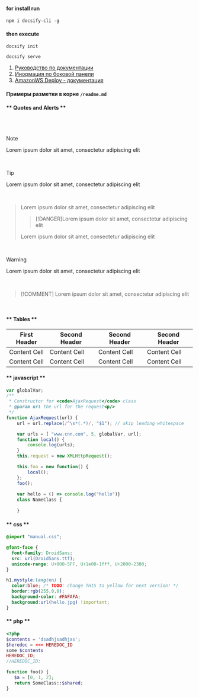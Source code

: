#### for install run  
```shell
npm i docsify-cli -g
```

#### then execute  
```shell
docsify init
```  
```shell
docsify serve
```


1. [Руководство по документации](https://docsify.js.org/#/quickstart)  
2. [Инормация по боковой панели](https://github.com/docsifyjs/docsify/blob/master/docs/_sidebar.md)  
3. [AmazonWS Deploy - документация](https://docsify.js.org/#/deploy?id=aws-amplify)

#### Примеры разметки в корне ``/readme.md``
<!-- tabs:start -->

#### ** Quotes and Alerts **
<br>
<br>

>[!NOTE]
>Lorem ipsum dolor sit amet, consectetur adipiscing elit

<br>

>[!TIP]
>Lorem ipsum dolor sit amet, consectetur adipiscing elit

<br>

>Lorem ipsum dolor sit amet, consectetur adipiscing elit
>>[!DANGER]Lorem ipsum dolor sit amet, consectetur adipiscing elit
>  
>Lorem ipsum dolor sit amet, consectetur adipiscing elit

<br>

>[!WARNING]
>Lorem ipsum dolor sit amet, consectetur adipiscing elit

<br>

>[!COMMENT]
>Lorem ipsum dolor sit amet, consectetur adipiscing elit

<br>

#### ** Tables **

First Header|Second Header|Second Header|Second Header
-|-|-|-
Content Cell|Content Cell|Content Cell|Content Cell
Content Cell  | Content Cell  | Content Cell  | Content Cell

#### ** javascript **

```javascript
var globalVar;
/**
 * Constructor for <code>AjaxRequest</code> class
 * @param url the url for the request<p/>
 */
function AjaxRequest(url) {
    url = url.replace(/^\s*(.*)/, "$1"); // skip leading whitespace

    var urls = [ "www.cnn.com", 5, globalVar, url];
    function local() {
        console.log(urls);
    }
    this.request = new XMLHttpRequest();

    this.foo = new function() {
        local();
    };
    foo();
    
    var hello = () => console.log("hello")}
    class NameClass {
        
    }
```

#### ** css **

```css
@import "manual.css";

@font-face {
  font-family: DroidSans;
  src: url(DroidSans.ttf);
  unicode-range: U+000-5FF, U+1e00-1fff, U+2000-2300;
}

h1.mystyle:lang(en) {
  color:blue; /* TODO: change THIS to yellow for next version! */
  border:rgb(255,0,0);
  background-color: #FAFAFA;
  background:url(hello.jpg) !important;
}
```

#### ** php **
```php
<?php
$contents = 'dsadhjsadhjas';
$heredoc = <<< HEREDOC_ID
some $contents
HEREDOC_ID;
//HEREDOC_ID;

function foo() {
   $a = [0, 1, 2];
   return SomeClass::$shared;
}
```
<!-- tabs:end -->





